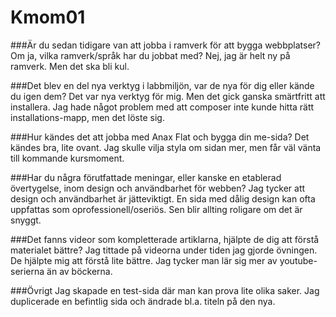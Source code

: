 Kmom01
===============================

###Är du sedan tidigare van att jobba i ramverk för att bygga webbplatser? Om ja, vilka ramverk/språk har du jobbat med?
Nej, jag är helt ny på ramverk. Men det ska bli kul.

###Det blev en del nya verktyg i labbmiljön, var de nya för dig eller kände du igen dem?
Det var nya verktyg för mig. Men det gick ganska smärtfritt att installera.
Jag hade något problem med att composer inte kunde hitta rätt installations-mapp, men det löste sig.

###Hur kändes det att jobba med Anax Flat och bygga din me-sida?
Det kändes bra, lite ovant. Jag skulle vilja styla om sidan mer, men får väl vänta till kommande kursmoment.

###Har du några förutfattade meningar, eller kanske en etablerad övertygelse, inom design och användbarhet för webben?
Jag tycker att design och användbarhet är jätteviktigt. En sida med dålig design kan ofta uppfattas som oprofessionell/oseriös.
Sen blir allting roligare om det är snyggt.

###Det fanns videor som kompletterade artiklarna, hjälpte de dig att förstå materialet bättre?
Jag tittade på videorna under tiden jag gjorde övningen. De hjälpte mig att förstå lite bättre. Jag tycker man lär sig mer av youtube-serierna än av böckerna.

###Övrigt
Jag skapade en test-sida där man kan prova lite olika saker. Jag duplicerade en befintlig sida och ändrade bl.a. titeln på den nya.

